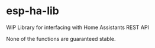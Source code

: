 # esp-ha-lib
WIP Library for interfacing with Home Assistants REST API

None of the functions are guaranteed stable.